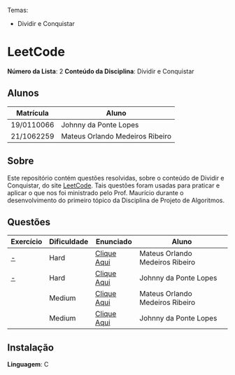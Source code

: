 Temas:
 - Dividir e Conquistar

# LeetCode

**Número da Lista**: 2
**Conteúdo da Disciplina**: Dividir e Conquistar

## Alunos
|Matrícula | Aluno |
| -- | -- |
| 19/0110066  | Johnny da Ponte Lopes |
| 21/1062259 |  Mateus Orlando Medeiros Ribeiro |

## Sobre 
Este repositório contém questões resolvidas, sobre o conteúdo de Dividir e Conquistar, do site [LeetCode](https://leetcode.com). Tais questões foram usadas para praticar e aplicar o que nos foi ministrado pelo Prof. Maurício durante o desenvolvimento do primeiro tópico da Disciplina de Projeto de Algoritmos. 

## Questões
| Exercício | Dificuldade | Enunciado | Aluno |
| -- | -- | -- | -- |
| [-](-) | Hard | [Clique Aqui](-) | Mateus Orlando Medeiros Ribeiro |
| [-](-) | Hard | [Clique Aqui](-) | Johnny da Ponte Lopes |
| [](-) | Medium | [Clique Aqui](-) | Mateus Orlando Medeiros Ribeiro |
| [](-) | Medium | [Clique Aqui](-) | Johnny da Ponte Lopes |


## Instalação 
**Linguagem**: C



